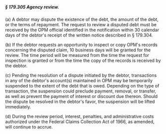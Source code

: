 ##### § 179.305 Agency review. #####

(a) A debtor may dispute the existence of the debt, the amount of the debt, or the terms of repayment. The request to review a disputed debt must be received by the OPM official identified in the notification within 30 calendar days of the debtor's receipt of the written notice described in § 179.304.

(b) If the debtor requests an opportunity to inspect or copy OPM's records concerning the disputed claim, 10 business days will be granted for the review. The time period will be measured from the time the request for inspection is granted or from the time the copy of the records is received by the debtor.

(c) Pending the resolution of a dispute initiated by the debtor, transactions in any of the debtor's account(s) maintained in OPM may be temporarily suspended to the extent of the debt that is owed. Depending on the type of transaction, the suspension could preclude payment, removal, or transfer, as well as prevent the payment of interest or discount due thereon. Should the dispute be resolved in the debtor's favor, the suspension will be lifted immediately.

(d) During the review period, interest, penalties, and administrative costs authorized under the Federal Claims Collection Act of 1966, as amended, will continue to accrue.